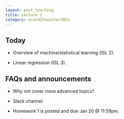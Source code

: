```yaml
---
layout: post_teaching
title: Lecture 2
category: econ425twinter2023
---
```


## Today

* Overview of machine/statistical learning (ISL 2).

* Linear regression (ISL 3).

## FAQs and announcements

* Why not cover more advanced topics? 

* Slack channel.

* Homework 1 is posted and due Jan 20 @ 11:59pm.

